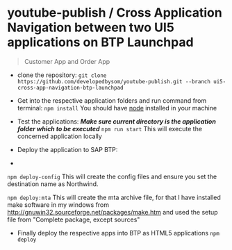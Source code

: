 # youtube-publish / Cross Application Navigation between two UI5 applications on BTP Launchpad
> Customer App and Order App

* clone the repository: `git clone https://github.com/developedbysom/youtube-publish.git --branch ui5-cross-app-navigation-btp-launchpad`

* Get into the respective application folders and run command from terminal:
`npm install`  You should have [node](https://nodejs.org/en/download/) installed in your machine

* Test the applications: ***Make sure current directory is the application folder which to be executed***
`npm run start` This will execute the concerned application locally 

* Deploy the application to SAP BTP:
* 
`npm deploy-config` This will create the config files and ensure you set the destination name as Northwind.

`npm deploy:mta` This will create the mta archive file, for that I have installed make software in my windows from http://gnuwin32.sourceforge.net/packages/make.htm and used the setup file from "Complete package, except sources"

* Finally deploy the respective apps into BTP as HTML5 applications
`npm deploy` 


